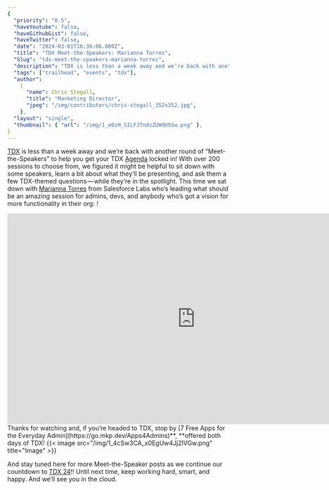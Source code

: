 ```yaml
---
{
  "priority": "0.5",
  "haveYoutube": false,
  "haveGithubGist": false,
  "haveTwitter": false,
  "date": "2024-03-01T16:36:06.000Z",
  "title": "TDX Meet-the-Speakers: Marianna Torres",
  "Slug": "tdx-meet-the-speakers-marianna-torres",
  "description": "TDX is less than a week away and we’re back with another round of “Meet-the-Speakers” to help you get your TDX Agenda locked in!.",
  "tags": ["trailhead", "events", "tdx"],
  "author":
    {
      "name": Chris Stegall,
      "title": "Marketing Director",
      "jpeg": "/img/contributors/chris-stegall_352x352.jpg",
    },
  "layout": "single",
  "thumbnail": { "url": "/img/1_e0zH_SILFJTndzZUW9U5Sw.png" },
}
---
```


[TDX](https://go.mkp.dev/TDXPromo) is less than a week away and we’re back with another round of “Meet-the-Speakers” to help you get your TDX [Agenda](https://reg.salesforce.com/flow/plus/tdx24/sessioncatalog/page/Catalog?_ga=2.234547870.1609681575.1708463141-2031003552.1708103214&tab.day=20240306) locked in!
With over 200 sessions to choose from, we figured it might be helpful to sit down with some speakers, learn a bit about what they’ll be presenting, and ask them a few TDX-themed questions — while they’re in the spotlight.
This time we sat down with [Marianna Torres](https://www.linkedin.com/in/mariannatorres/) from Salesforce Labs who’s leading what should be an amazing session for admins, devs, and anybody who’s got a vision for more functionality in their org: [](https://go.mkp.dev/Apps4Admins)!

<iframe src="https://cdn.embedly.com/widgets/media.html?src=https%3A%2F%2Fwww.youtube.com%2Fembed%2FRWPpt_WTf74&amp;display_name=YouTube&amp;url=https%3A%2F%2Fwww.youtube.com%2Fwatch%3Fv%3DRWPpt_WTf74&amp;key=a19fcc184b9711e1b4764040d3dc5c07&amp;type=text%2Fhtml&amp;schema=youtube" width="854" height="480" frameborder="0" scrolling="no">[https://medium.com/media/ab62aaa190a4f7d6e9ec85da05ad6998/href](https://medium.com/media/ab62aaa190a4f7d6e9ec85da05ad6998/href)</iframe>Thanks for watching and, if you’re headed to TDX, stop by [7 Free Apps for the Everyday Admin](https://go.mkp.dev/Apps4Admins)**, **offered both days of TDX!
{{< image src="/img/1_4cSw3CA_x0EgUw4Jj2IVGw.png" title="Image" >}}

And stay tuned here for more Meet-the-Speaker posts as we continue our countdown to [TDX 24](https://go.mkp.dev/TDXPromo)!!
Until next time, keep working hard, smart, and happy. And we’ll see you in the cloud.
